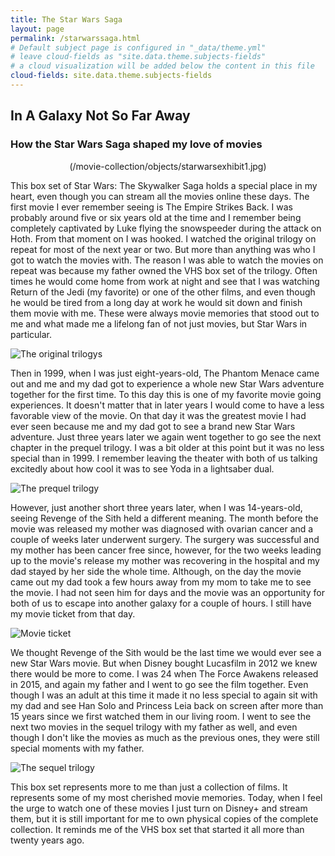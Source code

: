 ```yaml
---
title: The Star Wars Saga
layout: page
permalink: /starwarssaga.html
# Default subject page is configured in "_data/theme.yml"
# leave cloud-fields as "site.data.theme.subjects-fields"
# a cloud visualization will be added below the content in this file
cloud-fields: site.data.theme.subjects-fields
---
```


## In A Galaxy Not So Far Away

### How the Star Wars Saga shaped my love of movies

<p align="center">(/movie-collection/objects/starwarsexhibit1.jpg)</p>

This box set of Star Wars: The Skywalker Saga holds a special place in my heart, even though you can stream all the movies online these days. The first movie I ever remember seeing is The Empire Strikes Back. I was probably around five or six years old at the time and I remember being completely captivated by Luke flying the snowspeeder during the attack on Hoth. From that moment on I was hooked. I watched the original trilogy on repeat for most of the next year or two. But more than anything was who I got to watch the movies with. The reason I was able to watch the movies on repeat was because my father owned the VHS box set of the trilogy. Often times he would come home from work at night and see that I was watching Return of the Jedi (my favorite) or one of the other films, and even though he would be tired from a long day at work he would sit down and finish them movie with me. These were always movie memories that stood out to me and what made me a lifelong fan of not just movies, but Star Wars in particular.   

![The original trilogys](/movie-collection/objects/starwarsexhibit2.jpg)

Then in 1999, when I was just eight-years-old, The Phantom Menace came out and me and my dad got to experience a whole new Star Wars adventure together for the first time. To this day this is one of my favorite movie going experiences. It doesn't matter that in later years I would come to have a less favorable view of the movie. On that day it was the greatest movie I had ever seen because me and my dad got to see a brand new Star Wars adventure. Just three years later we again went together to go see the next chapter in the prequel trilogy. I was a bit older at this point but it was no less special than in 1999. I remember leaving the theater with both of us talking excitedly about how cool it was to see Yoda in a lightsaber dual.

![The prequel trilogy](/movie-collection/objects/starwarsexhibit3.jpg)

However, just another short three years later, when I was 14-years-old, seeing Revenge of the Sith held a different meaning. The month before the movie was released my mother was diagnosed with ovarian cancer and a couple of weeks later underwent surgery. The surgery was successful and my mother has been cancer free since, however, for the two weeks leading up to the movie's release my mother was recovering in the hospital and my dad stayed by her side the whole time. Although, on the day the movie came out my dad took a few hours away from my mom to take me to see the movie. I had not seen him for days and the movie was an opportunity for both of us to escape into another galaxy for a couple of hours. I still have my movie ticket from that day.

![Movie ticket](/movie-collection/objects/starwarsexhibit4.jpg)

We thought Revenge of the Sith would be the last time we would ever see a new Star Wars movie. But when Disney bought Lucasfilm in 2012 we knew there would be more to come. I was 24 when The Force Awakens released in 2015, and again my father and I went to go see the film together. Even though I was an adult at this time it made it no less special to again sit with my dad and see Han Solo and Princess Leia back on screen after more than 15 years since we first watched them in our living room. I went to see the next two movies in the sequel trilogy with my father as well, and even though I don't like the movies as much as the previous ones, they were still special moments with my father. 

![The sequel trilogy](/movie-collection/objects/starwarsexhibit5.jpg)

This box set represents more to me than just a collection of films. It represents some of my most cherished movie memories. Today, when I feel the urge to watch one of these movies I just turn on Disney+ and stream them, but it is still important for me to own physical copies of the complete collection. It reminds me of the VHS box set that started it all more than twenty years ago.  

